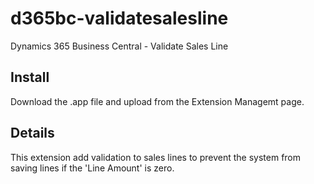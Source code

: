 # d365bc-validatesalesline
Dynamics 365 Business Central - Validate Sales Line

## Install
Download the .app file and upload from the Extension Managemt page.

## Details
This extension add validation to sales lines to prevent the system from saving lines if the 'Line Amount' is zero. 
